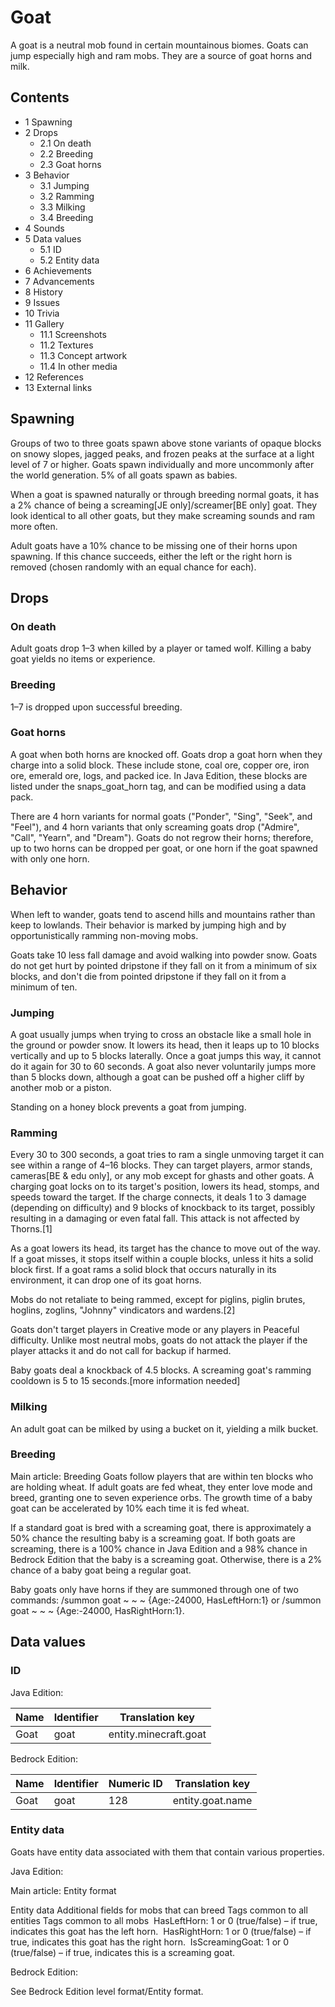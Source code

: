 # Goat
A goat is a neutral mob found in certain mountainous biomes. Goats can jump especially high and ram mobs. They are a source of goat horns and milk.

## Contents
- 1 Spawning
- 2 Drops
	- 2.1 On death
	- 2.2 Breeding
	- 2.3 Goat horns
- 3 Behavior
	- 3.1 Jumping
	- 3.2 Ramming
	- 3.3 Milking
	- 3.4 Breeding
- 4 Sounds
- 5 Data values
	- 5.1 ID
	- 5.2 Entity data
- 6 Achievements
- 7 Advancements
- 8 History
- 9 Issues
- 10 Trivia
- 11 Gallery
	- 11.1 Screenshots
	- 11.2 Textures
	- 11.3 Concept artwork
	- 11.4 In other media
- 12 References
- 13 External links

## Spawning
Groups of two to three goats spawn above stone variants of opaque blocks on snowy slopes, jagged peaks, and frozen peaks at the surface at a light level of 7 or higher. Goats spawn individually and more uncommonly after the world generation. 5% of all goats spawn as babies.

When a goat is spawned naturally or through breeding normal goats, it has a 2% chance of being a screaming‌[JE  only]/screamer‌[BE  only] goat. They look identical to all other goats, but they make screaming sounds and ram more often.

Adult goats have a 10% chance to be missing one of their horns upon spawning. If this chance succeeds, either the left or the right horn is removed (chosen randomly with an equal chance for each).

## Drops
### On death
Adult goats drop 1–3 when killed by a player or tamed wolf. Killing a baby goat yields no items or experience.

### Breeding
1–7 is dropped upon successful breeding.

### Goat horns
A goat when both horns are knocked off.
Goats drop a goat horn when they charge into a solid block. These include stone, coal ore, copper ore, iron ore, emerald ore, logs, and packed ice. In Java Edition, these blocks are listed under the snaps_goat_horn tag, and can be modified using a data pack.

There are 4 horn variants for normal goats ("Ponder", "Sing", "Seek", and "Feel"), and 4 horn variants that only screaming goats drop ("Admire", "Call", "Yearn", and "Dream"). Goats do not regrow their horns; therefore, up to two horns can be dropped per goat, or one horn if the goat spawned with only one horn.

## Behavior
When left to wander, goats tend to ascend hills and mountains rather than keep to lowlands. Their behavior is marked by jumping high and by opportunistically ramming non-moving mobs.

Goats take 10 less fall damage and avoid walking into powder snow. Goats do not get hurt by pointed dripstone if they fall on it from a minimum of six blocks, and don't die from pointed dripstone if they fall on it from a minimum of ten.

### Jumping
A goat usually jumps when trying to cross an obstacle like a small hole in the ground or powder snow. It lowers its head, then it leaps up to 10 blocks vertically and up to 5 blocks laterally. Once a goat jumps this way, it cannot do it again for 30 to 60 seconds. A goat also never voluntarily jumps more than 5 blocks down, although a goat can be pushed off a higher cliff by another mob or a piston.

Standing on a honey block prevents a goat from jumping.

### Ramming
Every 30 to 300 seconds, a goat tries to ram a single unmoving target it can see within a range of 4–16 blocks. They can target players, armor stands, cameras‌[BE & edu  only], or any mob except for ghasts and other goats. A charging goat locks on to its target's position, lowers its head, stomps, and speeds toward the target. If the charge connects, it deals 1 to 3 damage (depending on difficulty) and 9 blocks of knockback to its target, possibly resulting in a damaging or even fatal fall. This attack is not affected by Thorns.[1]

As a goat lowers its head, its target has the chance to move out of the way. If a goat misses, it stops itself within a couple blocks, unless it hits a solid block first. If a goat rams a solid block that occurs naturally in its environment, it can drop one of its goat horns.

Mobs do not retaliate to being rammed, except for piglins, piglin brutes, hoglins, zoglins, "Johnny" vindicators and wardens.[2]

Goats don't target players in Creative mode or any players in Peaceful difficulty. Unlike most neutral mobs, goats do not attack the player if the player attacks it and do not call for backup if harmed.

Baby goats deal a knockback of 4.5 blocks. A screaming goat's ramming cooldown is 5 to 15 seconds.[more information needed]

### Milking
An adult goat can be milked by using a bucket on it, yielding a milk bucket.

### Breeding
Main article: Breeding
Goats follow players that are within ten blocks who are holding wheat. If adult goats are fed wheat, they enter love mode and breed, granting one to seven experience orbs. The growth time of a baby goat can be accelerated by 10% each time it is fed wheat.

If a standard goat is bred with a screaming goat, there is approximately a 50% chance the resulting baby is a screaming goat. If both goats are screaming, there is a 100% chance in Java Edition and a 98% chance in Bedrock Edition that the baby is a screaming goat. Otherwise, there is a 2% chance of a baby goat being a regular goat.

Baby goats only have horns if they are summoned through one of two commands: /summon goat ~ ~ ~ {Age:-24000, HasLeftHorn:1} or /summon goat ~ ~ ~ {Age:-24000, HasRightHorn:1}.

## Data values
### ID
Java Edition:

| Name | Identifier | Translation key       |
|------|------------|-----------------------|
| Goat | goat       | entity.minecraft.goat |

Bedrock Edition:

| Name | Identifier | Numeric ID | Translation key  |
|------|------------|------------|------------------|
| Goat | goat       | 128        | entity.goat.name |

### Entity data
Goats have entity data associated with them that contain various properties.

Java Edition:

Main article: Entity format

 Entity data
Additional fields for mobs that can breed
Tags common to all entities
Tags common to all mobs
 HasLeftHorn: 1 or 0 (true/false) – if true, indicates this goat has the left horn.
 HasRightHorn: 1 or 0 (true/false) – if true, indicates this goat has the right horn.
 IsScreamingGoat: 1 or 0 (true/false) – if true, indicates this is a screaming goat.

Bedrock Edition: 

See Bedrock Edition level format/Entity format.
